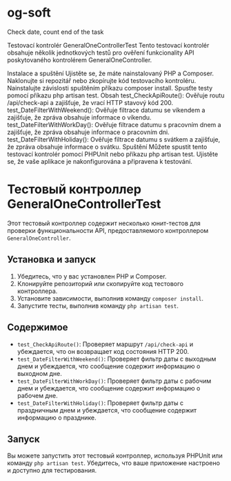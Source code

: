 # og-soft
Check date, count end of the task


Testovací kontrolér GeneralOneControllerTest
Tento testovací kontrolér obsahuje několik jednotkových testů pro ověření funkcionality API poskytovaného kontrolérem GeneralOneController.

Instalace a spuštění
Ujistěte se, že máte nainstalovaný PHP a Composer.
Naklonujte si repozitář nebo zkopírujte kód testovacího kontroléru.
Nainstalujte závislosti spuštěním příkazu composer install.
Spusťte testy pomocí příkazu php artisan test.
Obsah
test_CheckApiRoute(): Ověřuje routu /api/check-api a zajišťuje, že vrací HTTP stavový kód 200.
test_DateFilterWithWeekend(): Ověřuje filtrace datumu se víkendem a zajišťuje, že zpráva obsahuje informace o víkendu.
test_DateFilterWithWorkDay(): Ověřuje filtrace datumu s pracovním dnem a zajišťuje, že zpráva obsahuje informace o pracovním dni.
test_DateFilterWithHoliday(): Ověřuje filtrace datumu s svátkem a zajišťuje, že zpráva obsahuje informace o svátku.
Spuštění
Můžete spustit tento testovací kontrolér pomocí PHPUnit nebo příkazu php artisan test. Ujistěte se, že vaše aplikace je nakonfigurována a připravena k testování.


# Тестовый контроллер GeneralOneControllerTest

Этот тестовый контроллер содержит несколько юнит-тестов для проверки функциональности API, предоставляемого контроллером `GeneralOneController`.

## Установка и запуск

1. Убедитесь, что у вас установлен PHP и Composer.
2. Клонируйте репозиторий или скопируйте код тестового контроллера.
3. Установите зависимости, выполнив команду `composer install`.
4. Запустите тесты, выполнив команду `php artisan test`.

## Содержимое

- `test_CheckApiRoute()`: Проверяет маршрут `/api/check-api` и убеждается, что он возвращает код состояния HTTP 200.
- `test_DateFilterWithWeekend()`: Проверяет фильтр даты с выходным днем и убеждается, что сообщение содержит информацию о выходном дне.
- `test_DateFilterWithWorkDay()`: Проверяет фильтр даты с рабочим днем и убеждается, что сообщение содержит информацию о рабочем дне.
- `test_DateFilterWithHoliday()`: Проверяет фильтр даты с праздничным днем и убеждается, что сообщение содержит информацию о празднике.

## Запуск

Вы можете запустить этот тестовый контроллер, используя PHPUnit или команду `php artisan test`. Убедитесь, что ваше приложение настроено и доступно для тестирования.
